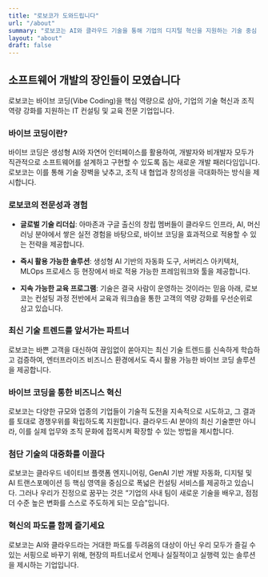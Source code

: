 ```yaml
---
title: "로보코가 도와드립니다"
url: "/about"
summary: "로보코는 AI와 클라우드 기술을 통해 기업의 디지털 혁신을 지원하는 기술 중심 기업입니다"
layout: "about"
draft: false
---
```


## **소프트웨어 개발의 장인들이 모였습니다**

로보코는 바이브 코딩(Vibe Coding)을 핵심 역량으로 삼아, 기업의 기술 혁신과 조직 역량 강화를 지원하는 IT 컨설팅 및 교육 전문 기업입니다.

### 바이브 코딩이란?

바이브 코딩은 생성형 AI와 자연어 인터페이스를 활용하여, 개발자와 비개발자 모두가 직관적으로 소프트웨어를 설계하고 구현할 수 있도록 돕는 새로운 개발 패러다임입니다. 로보코는 이를 통해 기술 장벽을 낮추고, 조직 내 협업과 창의성을 극대화하는 방식을 제시합니다.

### 로보코의 전문성과 경험

- **글로벌 기술 리더십**: 아마존과 구글 출신의 창립 멤버들이 클라우드 인프라, AI, 머신러닝 분야에서 쌓은 실전 경험을 바탕으로, 바이브 코딩을 효과적으로 적용할 수 있는 전략을 제공합니다.
    
- **즉시 활용 가능한 솔루션**: 생성형 AI 기반의 자동화 도구, 서버리스 아키텍처, MLOps 프로세스 등 현장에서 바로 적용 가능한 프레임워크와 툴을 제공합니다.
    
- **지속 가능한 교육 프로그램**: 기술은 결국 사람이 운영하는 것이라는 믿음 아래, 로보코는 컨설팅 과정 전반에서 교육과 워크숍을 통한 고객의 역량 강화를 우선순위로 삼고 있습니다.
    

### 최신 기술 트렌드를 앞서가는 파트너

로보코는 바쁜 고객을 대신하여 끊임없이 쏟아지는 최신 기술 트렌드를 신속하게 학습하고 검증하여, 엔터프라이즈 비즈니스 환경에서도 즉시 활용 가능한 바이브 코딩 솔루션을 제공합니다.

### 바이브 코딩을 통한 비즈니스 혁신

로보코는 다양한 규모와 업종의 기업들이 기술적 도전을 지속적으로 시도하고, 그 결과를 토대로 경쟁우위를 확립하도록 지원합니다. 클라우드·AI 분야의 최신 기술뿐만 아니라, 이를 실제 업무와 조직 문화에 접목시켜 확장할 수 있는 방법을 제시합니다.

### 첨단 기술의 대중화를 이끌다

로보코는 클라우드 네이티브 플랫폼 엔지니어링, GenAI 기반 개발 자동화, 디지털 및 AI 트랜스포메이션 등 핵심 영역을 중심으로 폭넓은 컨설팅 서비스를 제공하고 있습니다. 그러나 우리가 진정으로 꿈꾸는 것은 “기업의 사내 팀이 새로운 기술을 배우고, 점점 더 수준 높은 변화를 스스로 주도하게 되는 모습"입니다.

### 혁신의 파도를 함께 즐기세요

로보코는 AI와 클라우드라는 거대한 파도를 두려움의 대상이 아닌 우리 모두가 즐길 수 있는 서핑으로 바꾸기 위해, 현장의 파트너로서 언제나 실질적이고 실행력 있는 솔루션을 제시하는 기업입니다.